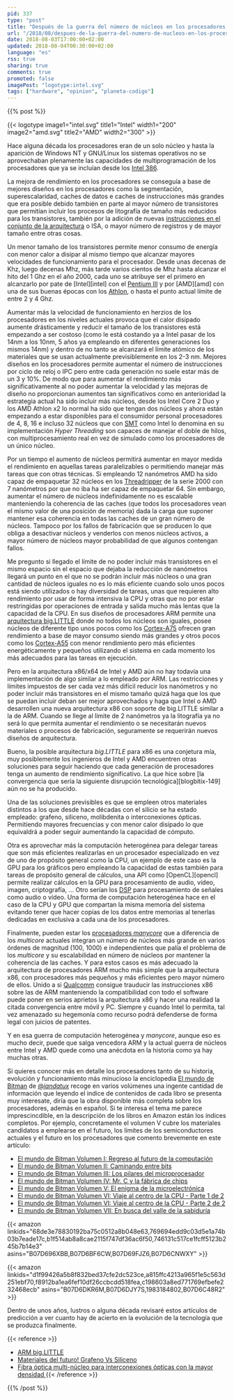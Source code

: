 ```yaml
---
pid: 337
type: "post"
title: "Después de la guerra del número de núcleos en los procesadores, ¿vendrá la guerra de la computación heterogénea o manycores?"
url: "/2018/08/despues-de-la-guerra-del-numero-de-nucleos-en-los-procesadores-vendra-la-guerra-de-la-computacion-heterogenea-o-manycores/"
date: 2018-08-03T17:00:00+02:00
updated: 2018-08-04T00:30:00+02:00
language: "es"
rss: true
sharing: true
comments: true
promoted: false
imagePost: "logotype:intel.svg"
tags: ["hardware", "opinion", "planeta-codigo"]
---
```


{{% post %}}

{{< logotype image1="intel.svg" title1="Intel" width1="200" image2="amd.svg" title2="AMD" width2="300" >}}

Hace alguna década los procesadores eran de un solo núcleo y hasta la aparición de Windows NT y GNU/Linux los sistemas operativos no se aprovechaban plenamente las capacidades de multiprogramación de los procesadores que ya se incluían desde los [Intel 386](https://es.wikipedia.org/wiki/Intel_80386).

La mejora de rendimiento en los procesadores se conseguía a base de mejores diseños en los procesadores como la segmentación, superescalaridad, caches de datos e caches de instrucciones más grandes que era posible debido también en parte al mayor número de transistores que permitían incluir los procesos de litografía de tamaño más reducidos para los transistores, también por la adición de nuevas [instrucciones en el conjunto de la arquitectura](https://en.wikipedia.org/wiki/Instruction_set_architecture) o ISA, o mayor número de registros y de mayor tamaño entre otras cosas.

Un menor tamaño de los transistores permite menor consumo de energía con menor calor a disipar al mismo tiempo que alcanzar mayores velocidades de funcionamiento para el procesador. Desde unas decenas de Khz, luego decenas Mhz, más tarde varios cientos de Mhz hasta alcanzar el hito del 1 Ghz en el año 2000, cada uno se atribuye ser el primero en alcanzarlo por pate de [Intel][intel] con el [Pentium III](https://es.wikipedia.org/wiki/Intel_Pentium_III) y por [AMD][amd] con una de sus buenas épocas con los [Athlon](https://es.wikipedia.org/wiki/AMD_Athlon), o hasta el punto actual límite de entre 2 y 4 Ghz.

Aumentar más la velocidad de funcionamiento en herzios de los procesadores en los niveles actuales provoca que el calor disipado aumente drásticamente y reducir el tamaño de los transistores está empezando a ser costoso (como le está costando ya a Intel pasar de los 14nm a los 10nm, 5 años ya empleando en diferentes generaciones los mismos 14nm) y dentro de no tanto se alcanzará el límite atómico de los materiales que se usan actualmente previsiblemente en los 2-3 nm. Mejores diseños en los procesadores permite aumentar el número de instrucciones por ciclo de reloj o IPC pero entre cada generación no suele estar más de un 3 y 10%. De modo que para aumentar el rendimiento más significativamente al no poder aumentar la velocidad y las mejoras de diseño no proporcionan aumentos tan significativos como en anterioridad la estrategia actual ha sido incluir más núcleos, desde los Intel Core 2 Duo y los AMD Athlon x2 lo normal ha sido que tengan dos núcleos y ahora están empezando a estar disponibles para el consumidor personal procesadores de 4, 8, 16 e incluso 32 núcleos que con [SMT](https://en.wikipedia.org/wiki/Simultaneous_multithreading) como Intel lo denomina en su implementación _Hyper Threading_ son capaces de manejar el doble de hilos, con multiprocesamiento real en vez de simulado como los procesadores de un único núcleo.

Por un tiempo el aumento de núcleos permitirá aumentar en mayor medida el rendimiento en aquellas tareas paralelizables o permitiendo manejar más tareas que con otras técnicas. Si empleando 12 nanómetros AMD ha sido capaz de empaquetar 32 núcleos en los [Threadripper](https://www.amd.com/en/products/ryzen-threadripper) de la serie 2000 con 7 nanómetros por que no iba ha ser capaz de empaquetar 64. Sin embargo, aumentar el número de núcleos indefinidamente no es escalable manteniendo la coherencia de las caches (que todos los procesadores vean el mismo valor de una posición de memoria) dada la carga que suponer mantener esa coherencia en todas las caches de un gran número de núcleos. Tampoco por los fallos de fabricación que se producen lo que obliga a desactivar núcleos y venderlos con menos núcleos activos, a mayor número de núcleos mayor probabilidad de que algunos contengan fallos.

Me pregunto si llegado el límite de no poder incluir más transistores en el mismo espacio sin el espacio que dejaba la reducción de nanómetros llegará un punto en el que no se podrán incluir más núcleos o una gran cantidad de núcleos iguales no es lo más eficiente cuando solo unos pocos está siendo utilizados o hay diversidad de tareas, unas que requieren alto rendimiento por usar de forma intensiva la CPU y otras que no por estar restringidas por operaciones de entrada y salida mucho más lentas que la capacidad de la CPU. En sus diseños de procesadores ARM permite una [arquitectura big.LITTLE](https://developer.arm.com/technologies/big-little) donde no todos los núcleos son iguales, posee núcleos de diferente tipo unos pocos como los [Cortex-A75](https://developer.arm.com/products/processors/cortex-a/cortex-A75) ofrecen gran rendimiento a base de mayor consumo siendo más grandes y otros pocos como los [Cortex-A55](https://developer.arm.com/products/processors/cortex-a/cortex-a55) con menor rendimiento pero más eficientes energéticamente y pequeños utilizando el sistema en cada momento los más adecuados para las tareas en ejecución. 

Pero en la arquitectura x86/x64 de Intel y AMD aún no hay todavía una implementación de algo similar a lo empleado por ARM. Las restricciones y límites impuestos de ser cada vez más difícil reducir los nanómetros y no poder incluir más transistores en el mismo tamaño quizá haga que los que se puedan incluir deban ser mejor aprovechados y haga que Intel o AMD desarrollen una nueva arquitectura x86 con soporte de big.LITTLE similar a la de ARM. Cuando se llege al límite de 2 nanómetros ya la litografía ya no será lo que permita aumentar el rendimiento o se necesitarán nuevos materiales o procesos de fabricación, seguramente se requerirán nuevos diseños de arquitectura.

Bueno, la posible arquitectura _big.LITTLE_ para x86 es una conjetura mía, muy posiblemente los ingenieros de Intel y AMD encuentren otras soluciones para seguir haciendo que cada generación de procesadores tenga un aumento de rendimiento significativo. La que hice sobre [la convergencia que sería la siguiente disrupción tecnológica][blogbitix-149] aún no se ha producido.

Una de las soluciones previsibles es que se empleen otros materiales distintos a los que desde hace décadas con el silicio se ha estado empleado: grafeno, siliceno, molibdenita o interconexiones ópticas. Permitiendo mayores frecuencias y con menor calor disipado lo que equivaldrá a poder seguir aumentando la capacidad de cómputo.

Otra es aprovechar más la computación heterogénea para delegar tareas que son más eficientes realizarlas en un procesador especializado en vez de uno de propósito general como la CPU, un ejemplo de este caso es la GPU para los gráficos pero empleando la capacidad de estas también para tareas de propósito general de cálculos, una API como [OpenCL][opencl] permite realizar cálculos en la GPU para procesamiento de audio, vídeo, imagen, criptografía, ... Otro serían los [DSP](https://en.wikipedia.org/wiki/Digital_signal_processing) para procesamiento de señales como audio o vídeo. Una forma de computación heterogénea hace en el caso de la CPU y GPU que compartan la misma memoria del sistema evitando tener que hacer copias de los datos entre memorias al tenerlas dedicadas en exclusiva a cada una de los procesadores.

Finalmente, pueden estar los [procesadores _manycore_](https://en.wikipedia.org/wiki/Manycore_processor) que a diferencia de los _multicore_ actuales integran un número de núcleos más grande en varios órdenes de magnitud (100, 1000) e independientes que palía el problema de los _multicore_ y su escalabilidad en número de núcleos por mantener la coherencia de las caches. Y para estos casos es más adecuado la arquitectura de procesadores ARM mucho más simple que la arquitectura x86, con procesadores más pequeños y más eficientes pero mayor número de ellos. Unido a si [Qualcomm](https://www.qualcomm.com/) consigue trauducir las instrucciones x86 sobre las de ARM manteniendo la compatibilidad con todo el software puede poner en serios aprietos la arquitectura x86 y hacer una realidad la citada convergencia entre móvil y PC. Siempre y cuando Intel lo permita, tal vez amenazado su hegemonía como recurso podrá defenderse de forma legal con juicios de patentes.

Y en esa guerra de computación heterogénea y _manycore_, aunque eso es mucho decir, puede que salga vencedora ARM y la actual guerra de núcleos entre Intel y AMD quede como una anécdota en la historia como ya hay muchas otras.

Si quieres conocer más en detalle los procesadores tanto de su historia, evolución y funcionamiento más minucioso la enciclopedia [El mundo de Bitman](https://amzn.to/2n7Ayuv) de [@_iandatux_](https://twitter.com/_iandatux_) recoge en varios volúmenes una ingente cantidad de información que leyendo el indice de contenidos de cada libro se presenta muy interesate, diría que la obra disponible más completa sobre los procesadores, además en español. Si te interesa el tema me parece imprescincdible, en la descripción de los libros en Amazon están los índices completos. Por ejemplo, concretamente el volumen V cubre los materiales candidatos a emplearse en el futuro, los límites de los semiconductores actuales y el futuro en los procesadores que comento brevemente en este artículo:

* [El mundo de Bitman Volumen I: Regreso al futuro de la computación](https://amzn.to/2AE9v3u)
* [El mundo de Bitman Volumen II: Caminando entre bits](https://amzn.to/2vyC0dc)
* [El mundo de Bitman Volumen III: Los pilares del microprocesador](https://amzn.to/2OHH2Nl)
* [El mundo de Bitman Volumen IV: Mr. C y la fábrica de chips](https://amzn.to/2vup9bK)
* [El mundo de Bitman Volumen V: El enigma de la microelectrónica](https://amzn.to/2neGP7T)
* [El mundo de Bitman Volumen VI: Viaje al centro de la CPU - Parte 1 de 2](https://amzn.to/2vgvpoj)
* [El mundo de Bitman Volumen VI: Viaje al centro de la CPU - Parte 2 de 2](https://amzn.to/2vupjjm)
* [El mundo de Bitman Volumen VII: En busca del valle de la sabiduría](https://amzn.to/2vtMxX0)

{{< amazon
    linkids="68de3e78830192ba75c0512a8b048e63,769694edd9c03d5e1a74b03b7eade17c,b1f514ab8a8cae2115f747df36ac6f50,746131c517ce1fcff5123b245b7b14e3"
    asins="B07D696XBB,B07D6BF6CW,B07D69FJZ6,B07D6CNWXY" >}}

{{< amazon
    linkids="d1f99426a5b8f832bed37cfe2dc523ce,a815ffc4213a965f1e5c563d251ebf70,f8912ba1ea6fef10df26ccbcdd518fea,c198603a8ed771769efbefe232468ecb"
    asins="B07D6DKR6M,B07D6DJY7S,1983184802,B07D6C48R2" >}}

Dentro de unos años, lustros o alguna década revisaré estos artículos de predicción a ver cuanto hay de acierto en la evolución de la tecnología que se produzca finalmente.

{{< reference >}}
* [ARM big.LITTLE](https://en.wikipedia.org/wiki/ARM_big.LITTLE)
* [Materiales del futuro! Grafeno Vs Siliceno](https://www.taringa.net/posts/ciencia-educacion/11725464/Materiales-del-futuro-Grafeno-Vs-Siliceno-Megapost.html)
* [Fibra óptica multi-núcleo para interconexiones ópticas con la mayor densidad
](https://www.conectronica.com/fibra-optica/cables-de-fibra-optica/fibra-optica-multi-nucleo-para-interconexiones-opticas-con-la-mayor-densidad)
{{< /reference >}}

{{% /post %}}
